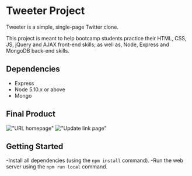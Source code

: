 # Tweeter Project

Tweeter is a simple, single-page Twitter clone.

This project is meant to help bootcamp students practice their HTML, CSS, JS, jQuery and AJAX front-end skills; as well as, Node, Express and MongoDB back-end skills.

## Dependencies

- Express
- Node 5.10.x or above
- Mongo

## Final Product

!["URL homepage"](blank)
!["Update link page"](blank)

## Getting Started

-Install all dependencies (using the `npm install` command).
-Run the web server using the `npm run local` command.
